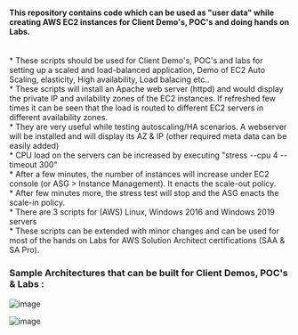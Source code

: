 #### This repository contains code which can be used as "user data" while creating AWS EC2 instances for Client Demo's, POC's and doing hands on Labs. <br/>
<br/>
* These scripts should be used for Client Demo's, POC's and labs for setting up a scaled and load-balanced application, Demo of EC2 Auto Scaling, elasticity, High availability, Load balacing etc.. <br/>
* These scripts will install an Apache web server (httpd) and would display the private IP and avilability zones of the EC2 instances. If refreshed few times it can be seen that the load is routed to different EC2 servers in different availability zones. <br/>
* They are very useful while testing autoscaling/HA scenarios. A webserver will be installed and will display its AZ & IP (other required meta data can be easily added)<br/>
* CPU load on the servers can be increased by executing "stress --cpu 4 --timeout 300" <br/>
* After a few minutes, the number of instances will increase under EC2 console (or ASG > Instance Management). It enacts the scale-out policy. <br/>
* After few minutes more, the stress test will stop and the ASG enacts the scale-in policy.<br/>
* There are 3 scripts for (AWS) Linux, Windows 2016 and Windows 2019 servers <br>
* These scripts can be extended with minor changes and can be used for most of the hands on Labs for AWS Solution Architect certifications (SAA & SA Pro).<br/>

### Sample Architectures that can be built for Client Demos, POC's & Labs : <br/>

![image](https://user-images.githubusercontent.com/92582005/202110301-09cda5b0-4f4f-4324-b3ac-e62ad5322b65.png) <br/>

![image](https://user-images.githubusercontent.com/92582005/202110446-6e49b105-8e2c-45d4-9a5e-741719aa0aad.png) <br/>
